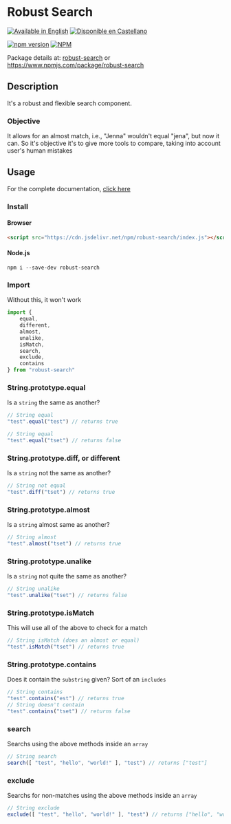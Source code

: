 # Robust Search #

[![Available in English](https://img.shields.io/badge/lang-en-blue.svg)](/doc/en/)
[![Disponible en Castellano](https://img.shields.io/badge/lang-es-red.svg)](/doc/es/)

[![npm version](https://badge.fury.io/js/robust-search.svg)](http://badge.fury.io/js/robust-search)
[![NPM](https://nodei.co/npm/robust-search.png?downloads=true)](https://nodei.co/npm/robust-search/)

Package details at: [robust-search](https://www.npmjs.com/package/robust-search) or https://www.npmjs.com/package/robust-search

## Description
It's a robust and flexible search component.
### Objective
It allows for an almost match, i.e., "Jenna" wouldn't equal "jena", but now it can.
So it's objective it's to give more tools to compare, taking into account user's human mistakes

## Usage
For the complete documentation, [click here](/doc/en/)

### Install
#### Browser
```html
<script src="https://cdn.jsdelivr.net/npm/robust-search/index.js"></script>
```

#### Node.js
```shell
npm i --save-dev robust-search
```

### Import
Without this, it won't work
````javascript
import {
    equal,
    different,
    almost,
    unalike,
    isMatch,
    search,
    exclude,
    contains
} from "robust-search"
````
### String.prototype.equal
Is a `string` the same as another?
````javascript
// String equal
"test".equal("test") // returns true

// String equal
"test".equal("tset") // returns false
````
### String.prototype.diff, or different
Is a `string` not the same as another?
````javascript
// String not equal
"test".diff("tset") // returns true
````
### String.prototype.almost
Is a `string` almost same as another?
````javascript
// String almost
"test".almost("tset") // returns true
````
### String.prototype.unalike
Is a `string` not quite the same as another?
````javascript
// String unalike
"test".unalike("tset") // returns false
````
### String.prototype.isMatch
This will use all of the above to check for a match
````javascript
// String isMatch (does an almost or equal)
"test".isMatch("tset") // returns true
````
### String.prototype.contains
Does it contain the `substring` given? Sort of an `includes`
````javascript
// String contains
"test".contains("est") // returns true
// String doesn't contain
"test".contains("tset") // returns false
````
### search
Searchs using the above methods inside an `array`
````javascript
// String search
search([ "test", "hello", "world!" ], "test") // returns ["test"]
````
### exclude
Searchs for non-matches using the above methods inside an `array`
````javascript
// String exclude
exclude([ "test", "hello", "world!" ], "test") // returns ["hello", "world!"]
````